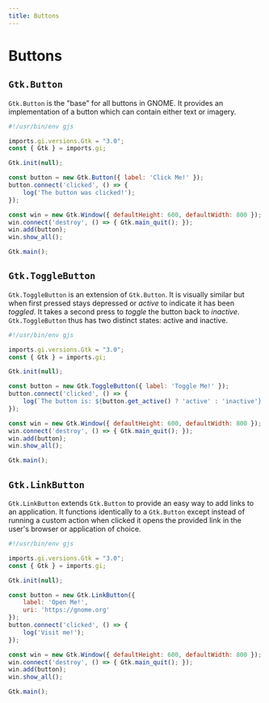 ```yaml
---
title: Buttons
---
```


# Buttons

## `Gtk.Button`

`Gtk.Button` is the "base" for all buttons in GNOME. It provides an implementation of a button which can contain either text or imagery.

```js
#!/usr/bin/env gjs

imports.gi.versions.Gtk = "3.0";
const { Gtk } = imports.gi;

Gtk.init(null);

const button = new Gtk.Button({ label: 'Click Me!' });
button.connect('clicked', () => {
    log('The button was clicked!');
});

const win = new Gtk.Window({ defaultHeight: 600, defaultWidth: 800 });
win.connect('destroy', () => { Gtk.main_quit(); });
win.add(button);
win.show_all();

Gtk.main();
```

## `Gtk.ToggleButton`

`Gtk.ToggleButton` is an extension of `Gtk.Button`. It is visually similar but when first pressed stays depressed or *active* to indicate it has been *toggled*. It takes a second press to *toggle* the button back to *inactive*. `Gtk.ToggleButton` thus has two distinct states: active and inactive.

```js
#!/usr/bin/env gjs

imports.gi.versions.Gtk = "3.0";
const { Gtk } = imports.gi;

Gtk.init(null);

const button = new Gtk.ToggleButton({ label: 'Toggle Me!' });
button.connect('clicked', () => {
    log(`The button is: ${button.get_active() ? 'active' : 'inactive'}!`);
});

const win = new Gtk.Window({ defaultHeight: 600, defaultWidth: 800 });
win.connect('destroy', () => { Gtk.main_quit(); });
win.add(button);
win.show_all();

Gtk.main();
```

## `Gtk.LinkButton`

`Gtk.LinkButton` extends `Gtk.Button` to provide an easy way to add links to an application. It functions identically to a `Gtk.Button` except instead of running a custom action when clicked it opens the provided link in the user's browser or application of choice.

```js
#!/usr/bin/env gjs

imports.gi.versions.Gtk = "3.0";
const { Gtk } = imports.gi;

Gtk.init(null);

const button = new Gtk.LinkButton({
    label: 'Open Me!',
    uri: 'https://gnome.org'
});
button.connect('clicked', () => {
    log('Visit me!');
});

const win = new Gtk.Window({ defaultHeight: 600, defaultWidth: 800 });
win.connect('destroy', () => { Gtk.main_quit(); });
win.add(button);
win.show_all();

Gtk.main();
```